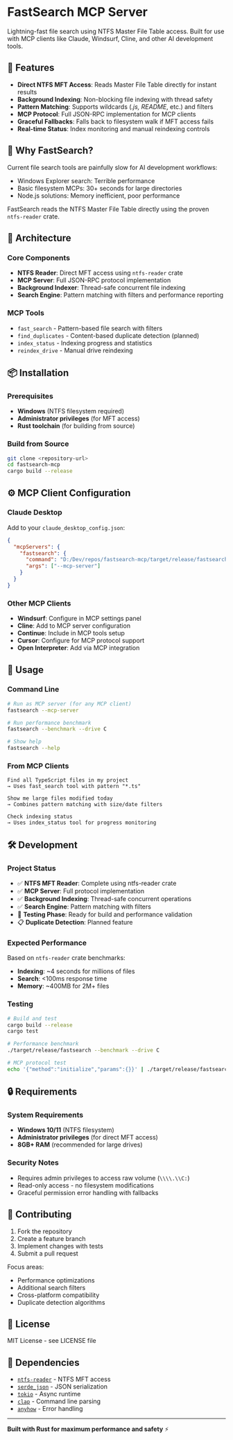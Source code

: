 # FastSearch MCP Server

Lightning-fast file search using NTFS Master File Table access. Built for use with MCP clients like Claude, Windsurf, Cline, and other AI development tools.

## 🚀 Features

- **Direct NTFS MFT Access**: Reads Master File Table directly for instant results
- **Background Indexing**: Non-blocking file indexing with thread safety
- **Pattern Matching**: Supports wildcards (*.js, README*, etc.) and filters
- **MCP Protocol**: Full JSON-RPC implementation for MCP clients
- **Graceful Fallbacks**: Falls back to filesystem walk if MFT access fails
- **Real-time Status**: Index monitoring and manual reindexing controls

## 🎯 Why FastSearch?

Current file search tools are painfully slow for AI development workflows:
- Windows Explorer search: Terrible performance
- Basic filesystem MCPs: 30+ seconds for large directories  
- Node.js solutions: Memory inefficient, poor performance

FastSearch reads the NTFS Master File Table directly using the proven `ntfs-reader` crate.

## 🔧 Architecture

### Core Components
- **NTFS Reader**: Direct MFT access using `ntfs-reader` crate
- **MCP Server**: Full JSON-RPC protocol implementation
- **Background Indexer**: Thread-safe concurrent file indexing
- **Search Engine**: Pattern matching with filters and performance reporting

### MCP Tools
- `fast_search` - Pattern-based file search with filters
- `find_duplicates` - Content-based duplicate detection (planned)
- `index_status` - Indexing progress and statistics
- `reindex_drive` - Manual drive reindexing

## 📦 Installation

### Prerequisites
- **Windows** (NTFS filesystem required)
- **Administrator privileges** (for MFT access)
- **Rust toolchain** (for building from source)

### Build from Source
```bash
git clone <repository-url>
cd fastsearch-mcp
cargo build --release
```

## ⚙️ MCP Client Configuration

### Claude Desktop
Add to your `claude_desktop_config.json`:

```json
{
  "mcpServers": {
    "fastsearch": {
      "command": "D:/Dev/repos/fastsearch-mcp/target/release/fastsearch.exe",
      "args": ["--mcp-server"]
    }
  }
}
```

### Other MCP Clients
- **Windsurf**: Configure in MCP settings panel
- **Cline**: Add to MCP server configuration
- **Continue**: Include in MCP tools setup
- **Cursor**: Configure for MCP protocol support
- **Open Interpreter**: Add via MCP integration

## 🔧 Usage

### Command Line
```bash
# Run as MCP server (for any MCP client)
fastsearch --mcp-server

# Run performance benchmark
fastsearch --benchmark --drive C

# Show help
fastsearch --help
```

### From MCP Clients
```
Find all TypeScript files in my project
→ Uses fast_search tool with pattern "*.ts"

Show me large files modified today
→ Combines pattern matching with size/date filters

Check indexing status
→ Uses index_status tool for progress monitoring
```

## 🛠️ Development

### Project Status
- ✅ **NTFS MFT Reader**: Complete using ntfs-reader crate
- ✅ **MCP Server**: Full protocol implementation  
- ✅ **Background Indexing**: Thread-safe concurrent operations
- ✅ **Search Engine**: Pattern matching with filters
- 🔄 **Testing Phase**: Ready for build and performance validation
- 📋 **Duplicate Detection**: Planned feature

### Expected Performance
Based on `ntfs-reader` crate benchmarks:
- **Indexing**: ~4 seconds for millions of files
- **Search**: <100ms response time
- **Memory**: ~400MB for 2M+ files

### Testing
```bash
# Build and test
cargo build --release
cargo test

# Performance benchmark
./target/release/fastsearch --benchmark --drive C

# MCP protocol test
echo '{"method":"initialize","params":{}}' | ./target/release/fastsearch --mcp-server
```

## 🔒 Requirements

### System Requirements
- **Windows 10/11** (NTFS filesystem)
- **Administrator privileges** (for direct MFT access)
- **8GB+ RAM** (recommended for large drives)

### Security Notes
- Requires admin privileges to access raw volume (`\\\\.\\C:`)
- Read-only access - no filesystem modifications
- Graceful permission error handling with fallbacks

## 🤝 Contributing

1. Fork the repository
2. Create a feature branch
3. Implement changes with tests
4. Submit a pull request

Focus areas:
- Performance optimizations
- Additional search filters
- Cross-platform compatibility
- Duplicate detection algorithms

## 📄 License

MIT License - see LICENSE file

## 🔗 Dependencies

- [`ntfs-reader`](https://lib.rs/crates/ntfs-reader) - NTFS MFT access
- [`serde_json`](https://serde.rs/) - JSON serialization
- [`tokio`](https://tokio.rs/) - Async runtime
- [`clap`](https://clap.rs/) - Command line parsing
- [`anyhow`](https://github.com/dtolnay/anyhow) - Error handling

---

**Built with Rust for maximum performance and safety** ⚡
